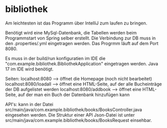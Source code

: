 # bibliothek

Am leichtesten ist das Programm über IntelliJ zum laufen zu bringen.

Benötigt wird eine MySql-Datenbank, die Tabellen werden beim Programmstart von Spring selber erstellt. 
Die Verbindung zur DB muss in den .properties/.yml eingetragen werden.
Das Progrmm läuft auf dem Port 8080.

Es muss in der build/run konfiguratien im IDE die "com.example.bibliothek.BibliothekApplication" eingetragen werden.
Java 17 im IDE wird benötigt.


Seiten:
localhost:8080 --> öffnet die Homepage (noch nicht bearbeitet)
localhost:8080/loadall --> öffnet eine HTML-Seite, auf der alle Bucheinträge der DB aufgelistet werden
localhost:8080/addbook --> öffnet eine HTML-Seite, auf der man ein Buch der Datenbank hinzufügen kann

API's:
kann in der Datei src/main/java/com.example.bibliothek/books/BooksController.java eingesehen werden.
Die Struktur einer API Json-Datei ist unter src/main/java/com.example.bibliothek/books/BooksRequest einsehbar.
